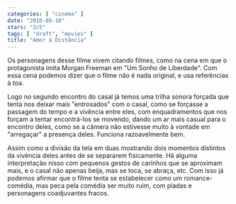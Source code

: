 ```yaml
---
categories: [ "cinema" ]
date: "2010-09-10"
stars: "3/5"
tags: [ "draft", "movies" ]
title: "Amor à Distância"
---
```

Os personagens desse filme vivem citando filmes, como na cena em que o
protagonista imita Morgan Freeman em "Um Sonho de Liberdade". Com essa
cena podemos dizer que o filme não é nada original, e usa referências
à toa.

Logo no segundo encontro do casal já temos uma trilha sonora forçada
que tenta nos deixar mais "entrosados" com o casal, como se forçasse a
passagem do tempo e a vivência entre eles, com enquadramentos que nos
forçam a tentar encontrá-los se movendo, dando um ar mais casual para
o encontro deles, como se a câmera não estivesse muito à vontade em
"arregaçar" a presença deles. Funciona razoavelmente bem.

Assim como a divisão da tela em duas mostrando dois momentos
distintos da vivência deles antes de se separarem fisicamente. Há
alguma interpretação nisso com pequenos gestos de carinhos que se
aproximam mais, e o casal não apenas beija, mas se toca, se abraça,
etc. Com isso já podemos afirmar que o filme tenta se estabelecer como
um romance-comédia, mas peca pela comédia ser muito ruim, com piadas
e personagens coadjuvantes fracos.
